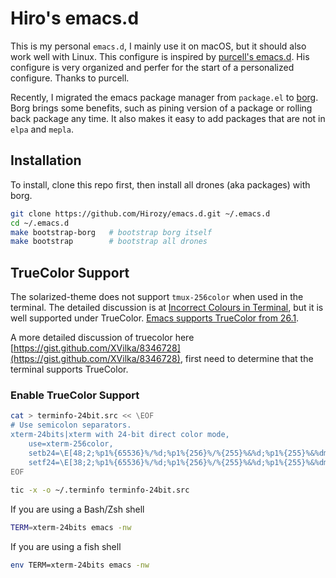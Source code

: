 # Hiro's emacs.d

This is my personal `emacs.d`, I mainly use it on macOS, but it should also work well with Linux.
This configure is inspired by [purcell's emacs.d](https://github.com/purcell/emacs.d). His configure
is very organized and perfer for the start of a personalized configure. Thanks to purcell.

Recently, I migrated the emacs package manager from `package.el` to [borg](https://github.com/emacscollective/borg).
Borg brings some benefits, such as pining version of a package or rolling back package any time. It also makes it
easy to add packages that are not in `elpa` and `mepla`.

## Installation

To install, clone this repo first, then install all drones (aka packages) with borg.

``` Bash
git clone https://github.com/Hirozy/emacs.d.git ~/.emacs.d
cd ~/.emacs.d
make bootstrap-borg   # bootstrap borg itself
make bootstrap        # bootstrap all drones
```

## TrueColor Support

The solarized-theme does not support `tmux-256color` when used in the terminal.
The detailed discussion is at [Incorrect Colours in Terminal](https://github.com/bbatsov/solarized-emacs/issues/18),
but it is well supported under TrueColor. [Emacs supports TrueColor from 26.1](https://lists.gnu.org/archive/html/emacs-devel/2018-05/msg00765.html).

A more detailed discussion of truecolor here [https://gist.github.com/XVilka/8346728](https://gist.github.com/XVilka/8346728),
first need to determine that the terminal supports TrueColor.

### Enable TrueColor Support

``` Bash
cat > terminfo-24bit.src << \EOF
# Use semicolon separators.
xterm-24bits|xterm with 24-bit direct color mode,
    use=xterm-256color,
    setb24=\E[48;2;%p1%{65536}%/%d;%p1%{256}%/%{255}%&%d;%p1%{255}%&%dm,
    setf24=\E[38;2;%p1%{65536}%/%d;%p1%{256}%/%{255}%&%d;%p1%{255}%&%dm,
EOF
    
tic -x -o ~/.terminfo terminfo-24bit.src
```

If you are using a Bash/Zsh shell
``` Bash
TERM=xterm-24bits emacs -nw
```

If you are using a fish shell
``` Bash
env TERM=xterm-24bits emacs -nw
```
